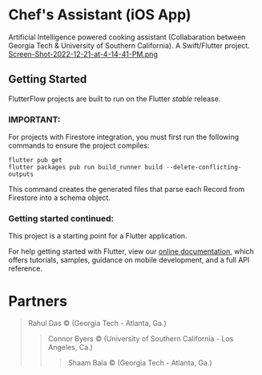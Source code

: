 # Chef's Assistant (iOS App)

Artificial Intelligence powered cooking assistant (Collabaration between Georgia Tech & University of Southern California). A Swift/Flutter project.
<br>
[Screen-Shot-2022-12-21-at-4-14-41-PM.png](https://postimg.cc/zLpz9KDG)
<br>
## Getting Started

FlutterFlow projects are built to run on the Flutter _stable_ release.

### IMPORTANT:

For projects with Firestore integration, you must first run the following commands to ensure the project compiles:

```
flutter pub get
flutter packages pub run build_runner build --delete-conflicting-outputs
```

This command creates the generated files that parse each Record from Firestore into a schema object.

### Getting started continued:

This project is a starting point for a Flutter application.

For help getting started with Flutter, view our
[online documentation](https://flutter.dev/docs), which offers tutorials,
samples, guidance on mobile development, and a full API reference.

# Partners

> Rahul Das © (Georgia Tech - Atlanta, Ga.) 
>> Connor Byers © (University of Southern California - Los Angeles, Ca.)
>>> Shaam Bala © (Georgia Tech - Atlanta, Ga.)
